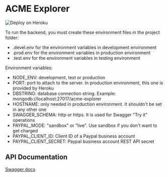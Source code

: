 # ACME Explorer

![Deploy on Heroku](https://github.com/amg98/ACME/workflows/Deploy%20on%20Heroku/badge.svg)

To run the backend, you must create these environment files in the project folder:
- .devel.env for the environment variables in development environment
- .prod.env for the environment variables in production environment
- .test.env for the environment variables in testing environment

Environment variables:
- NODE_ENV: development, test or production
- PORT: port to attach to the server. In production environment, this one is provided by Heroku
- DBSTRING: database connection string. Example: mongodb://localhost:27017/acme-explorer
- HOSTNAME: only needed in production environment. It shouldn't be set in any other one
- SWAGGER_SCHEMA: http or https. It is used for Swagger "Try it" operations
- PAYPAL_MODE: "sandbox" or "live". Use sandbox if you don't want to get charged
- PAYPAL_CLIENT_ID: Client ID of a Paypal business account
- PAYPAL_CLIENT_SECRET: Paypal business account REST API secret

## API Documentation
[Swagger docs](https://acmeexplorer.herokuapp.com/api-docs)
